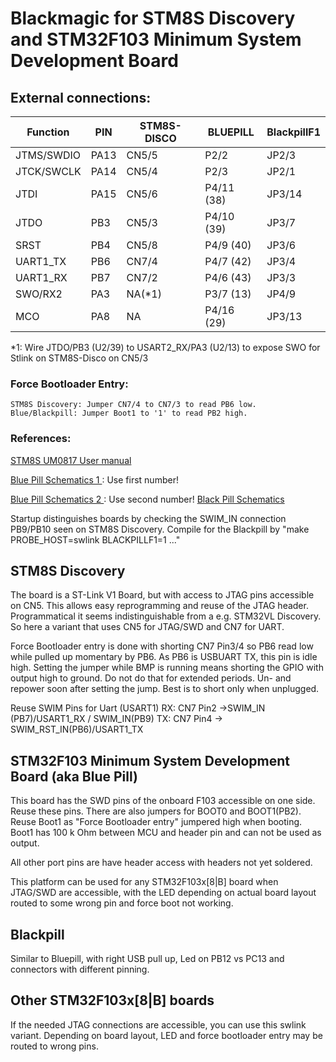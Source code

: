 # Blackmagic for STM8S Discovery and STM32F103 Minimum System Development Board

## External connections:

|  Function   | PIN   | STM8S-DISCO | BLUEPILL    | BlackpillF1 |
| ----------- | ----- | ----------- | ----------- |------------ |
|  JTMS/SWDIO |  PA13 |   CN5/5     |  P2/2       | JP2/3       |
|  JTCK/SWCLK |  PA14 |   CN5/4     |  P2/3       | JP2/1       |
|  JTDI       |  PA15 |   CN5/6     |  P4/11 (38) | JP3/14      |
|  JTDO       |  PB3  |   CN5/3     |  P4/10 (39) | JP3/7       |
|  SRST       |  PB4  |   CN5/8     |  P4/9  (40) | JP3/6       |
|  UART1_TX   |  PB6  |   CN7/4     |  P4/7  (42) | JP3/4       |
|  UART1_RX   |  PB7  |   CN7/2     |  P4/6  (43) | JP3/3       |
|  SWO/RX2    |  PA3  |   NA(*1)    |  P3/7  (13) | JP4/9       |
|  MCO        |  PA8  |   NA        |  P4/16 (29) | JP3/13      |

*1: Wire JTDO/PB3  (U2/39) to USART2_RX/PA3 (U2/13) to expose SWO for Stlink
on STM8S-Disco on CN5/3

### Force Bootloader Entry:
    STM8S Discovery: Jumper CN7/4 to CN7/3 to read PB6 low.
    Blue/Blackpill: Jumper Boot1 to '1' to read PB2 high.

### References:
[STM8S UM0817 User manual
    ](https://www.st.com/resource/en/user_manual/cd00250600.pdf)

[Blue Pill Schematics 1
    ](https://jeelabs.org/img/2016/STM32F103C8T6-DEV-BOARD-SCH.pdf) :
    Use first number!

[Blue Pill Schematics 2
    ](https://stm32duinoforum.com/forum/images/a/ae/wiki_subdomain/Bluepillpinout.gif) :
    Use second number!
[Black Pill Schematics
    ](https://wiki.stm32duino.com/index.php?title=File:Black_Pill_Schematic.pdf)

Startup distinguishes boards by checking the SWIM_IN connection PB9/PB10
seen on STM8S Discovery. Compile for the Blackpill by
"make PROBE_HOST=swlink BLACKPILLF1=1 ..."

## STM8S Discovery

The board is a ST-Link V1 Board, but with access to JTAG pins accessible
on CN5. This allows easy reprogramming and reuse of the JTAG header.
Programmatical it seems indistinguishable from a e.g. STM32VL
Discovery. So here a variant that uses CN5 for JTAG/SWD and CN7 for
UART.

Force Bootloader entry is done with shorting CN7 Pin3/4 so PB6 read low while
pulled up momentary by PB6. As PB6 is USBUART TX, this pin is idle
high. Setting the jumper while BMP is running means shorting the GPIO with
output high to ground. Do not do that for extended periods. Un- and repower
soon after setting the jump. Best is to short only when unplugged.

Reuse SWIM Pins for Uart (USART1)
   RX: CN7 Pin2 ->SWIM_IN (PB7)/USART1_RX / SWIM_IN(PB9)
   TX: CN7 Pin4 -> SWIM_RST_IN(PB6)/USART1_TX

## STM32F103 Minimum System Development Board (aka Blue Pill)

This board has the SWD pins of the onboard F103 accessible on one side.
Reuse these pins. There are also jumpers for BOOT0 and BOOT1(PB2). Reuse
Boot1 as "Force Bootloader entry" jumpered high when booting. Boot1
has 100 k Ohm between MCU and header pin and can not be used as output.

All other port pins are have header access with headers not yet soldered.

This platform can be used for any STM32F103x[8|B] board when JTAG/SWD are
accessible, with the LED depending on actual board layout routed to some
wrong pin and force boot not working.

## Blackpill
Similar to Bluepill, with right USB pull up, Led on PB12 vs PC13 and
connectors with different pinning.

## Other STM32F103x[8|B] boards
If the needed JTAG connections are accessible, you can use this swlink variant.
Depending on board layout, LED and force bootloader entry may be routed to
wrong pins.
